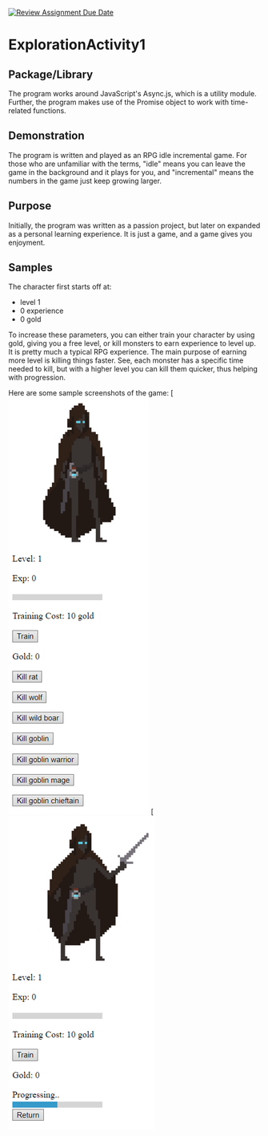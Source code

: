 [![Review Assignment Due Date](https://classroom.github.com/assets/deadline-readme-button-24ddc0f5d75046c5622901739e7c5dd533143b0c8e959d652212380cedb1ea36.svg)](https://classroom.github.com/a/oB7VDeFN)
# ExplorationActivity1
## Package/Library
The program works around JavaScript's Async.js, which is a utility module. Further, the program makes use of the Promise object to work with time-related functions.
## Demonstration
The program is written and played as an RPG idle incremental game. For those who are unfamiliar with the terms, "idle" means you can leave the game in the background and it plays for you, and "incremental" means the numbers in the game just keep growing larger.
## Purpose
Initially, the program was written as a passion project, but later on expanded as a personal learning experience. It is just a game, and a game gives you enjoyment.
## Samples
The character first starts off at:
- level 1
- 0 experience
- 0 gold

To increase these parameters, you can either train your character by using gold, giving you a free level, or kill monsters to earn experience to level up. It is pretty much a typical RPG experience.
The main purpose of earning more level is killing things faster. See, each monster has a specific time needed to kill, but with a higher level you can kill them quicker, thus helping with progression.

Here are some sample screenshots of the game:
[![idle](idle.png)
[![progressing](progressing.png)
